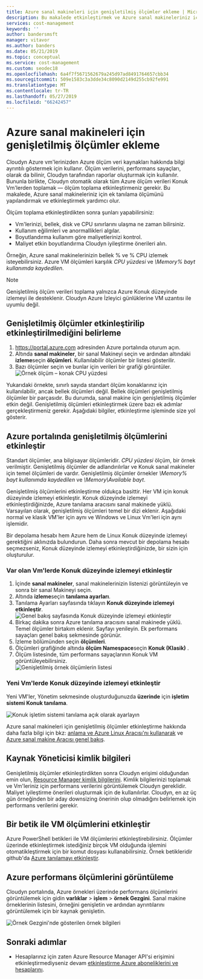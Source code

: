 ```yaml
---
title: Azure sanal makineleri için genişletilmiş ölçümler ekleme | Microsoft Docs
description: Bu makalede etkinleştirmek ve Azure sanal makineleriniz için genişletilmiş bir tanılama ölçümünü yapılandırmanıza yardımcı olur.
services: cost-management
keywords: ''
author: bandersmsft
manager: vitavor
ms.author: banders
ms.date: 05/21/2019
ms.topic: conceptual
ms.service: cost-management
ms.custom: seodec18
ms.openlocfilehash: 6a4f7f5671562679a245d97ad8491764657cbb34
ms.sourcegitcommit: 509e1583c3a3dde34c8090d2149d255cb92fe991
ms.translationtype: MT
ms.contentlocale: tr-TR
ms.lasthandoff: 05/27/2019
ms.locfileid: "66242457"
---
```

# <a name="add-extended-metrics-for-azure-virtual-machines"></a>Azure sanal makineleri için genişletilmiş ölçümler ekleme

Cloudyn Azure vm'lerinizden Azure ölçüm veri kaynakları hakkında bilgi ayrıntılı göstermek için kullanır. Ölçüm verilerini, performans sayaçları, olarak da bilinir, Cloudyn tarafından raporlar oluşturmak için kullanılır. Bununla birlikte, Cloudyn otomatik olarak tüm Azure ölçüm verileri Konuk Vm'lerden toplamak — ölçüm toplama etkinleştirmeniz gerekir. Bu makalede, Azure sanal makineleriniz için ek tanılama ölçümünü yapılandırmak ve etkinleştirmek yardımcı olur.

Ölçüm toplama etkinleştirdikten sonra şunları yapabilirsiniz:

- Vm'lerinizi, bellek, disk ve CPU sınırlarını ulaşma ne zaman bilirsiniz.
- Kullanım eğilimleri ve anormallikleri algılar.
- Boyutlandırma kullanım göre maliyetlerinizi kontrol.
- Maliyet etkin boyutlandırma Cloudyn iyileştirme önerileri alın.

Örneğin, Azure sanal makinelerinizin bellek % ve % CPU izlemek isteyebilirsiniz. Azure VM ölçümleri karşılık _CPU yüzdesi_ ve _\Memory\% bayt kullanımda kaydedilen_.

> [!NOTE]
> Genişletilmiş ölçüm verileri toplama yalnızca Azure Konuk düzeyinde izlemeyi ile desteklenir. Cloudyn Azure İzleyici günlüklerine VM uzantısı ile uyumlu değil.

## <a name="determine-whether-extended-metrics-are-enabled"></a>Genişletilmiş ölçümler etkinleştirilip etkinleştirilmediğini belirleme

1. https://portal.azure.com adresinden Azure portalında oturum açın.
2. Altında **sanal makineler**, bir sanal Makineyi seçin ve ardından altındaki **izleme**seçin **ölçümleri**. Kullanılabilir ölçümler bir listesi gösterilir.
3. Bazı ölçümler seçin ve bunlar için verileri bir grafiği görüntüler.  
    ![Örnek ölçüm – konak CPU yüzdesi](./media/azure-vm-extended-metrics/metric01.png)

Yukarıdaki örnekte, sınırlı sayıda standart ölçüm konaklarınız için kullanılabilir, ancak bellek ölçümleri değil. Bellek ölçümleri genişletilmiş ölçümler bir parçasıdır. Bu durumda, sanal makine için genişletilmiş ölçümler etkin değil. Genişletilmiş ölçümleri etkinleştirmek üzere bazı ek adımlar gerçekleştirmeniz gerekir. Aşağıdaki bilgiler, etkinleştirme işleminde size yol gösterir.

## <a name="enable-extended-metrics-in-the-azure-portal"></a>Azure portalında genişletilmiş ölçümlerini etkinleştir

Standart ölçümler, ana bilgisayar ölçümleridir. _CPU yüzdesi_ ölçüm, bir örnek verilmiştir. Genişletilmiş ölçümler de adlandırılırlar ve Konuk sanal makineler için temel ölçümleri de vardır. Genişletilmiş ölçümler örnekler _\Memory\% bayt kullanımda kaydedilen_ ve _\Memory\Available bayt_.

Genişletilmiş ölçümlerini etkinleştirme oldukça basittir. Her VM için konuk düzeyinde izlemeyi etkinleştir. Konuk düzeyinde izlemeyi etkinleştirdiğinizde, Azure tanılama aracısını sanal makinede yüklü. Varsayılan olarak, genişletilmiş ölçümleri temel bir dizi eklenir. Aşağıdaki normal ve klasik VM'ler için aynı ve Windows ve Linux Vm'leri için aynı işlemidir.

Bir depolama hesabı hem Azure hem de Linux Konuk düzeyinde izlemeyi gerektiğini aklınızda bulundurun. Daha sonra mevcut bir depolama hesabı seçmezseniz, Konuk düzeyinde izlemeyi etkinleştirdiğinizde, bir sizin için oluşturulur.

### <a name="enable-guest-level-monitoring-on-existing-vms"></a>Var olan Vm'lerde Konuk düzeyinde izlemeyi etkinleştir

1. İçinde **sanal makineler**, sanal makinelerinizin listenizi görüntüleyin ve sonra bir sanal Makineyi seçin.
2. Altında **izleme**seçin **tanılama ayarları**.
3. Tanılama Ayarları sayfasında tıklayın **Konuk düzeyinde izlemeyi etkinleştir**.  
    ![Genel bakış sayfasında Konuk düzeyinde izlemeyi etkinleştir](./media/azure-vm-extended-metrics/enable-guest-monitoring.png)
4. Birkaç dakika sonra Azure tanılama aracısını sanal makinede yüklü. Temel ölçümler birtakım eklenir. Sayfayı yenileyin. Ek performans sayaçları genel bakış sekmesinde görünür.
5. İzleme bölümünden seçin **ölçümleri**.
6. Ölçümleri grafiğinde altında **ölçüm Namespace**seçin **Konuk (Klasik)** .
7. Ölçüm listesinde, tüm performans sayaçlarının Konuk VM görüntüleyebilirsiniz.  
    ![Genişletilmiş örnek ölçümlerin listesi](./media/azure-vm-extended-metrics/extended-metrics.png)

### <a name="enable-guest-level-monitoring-on-new-vms"></a>Yeni Vm'lerde Konuk düzeyinde izlemeyi etkinleştir

Yeni VM'ler, Yönetim sekmesinde oluşturduğunuzda **üzerinde** için **işletim sistemi Konuk tanılama**.

![Konuk işletim sistemi tanılama açık olarak ayarlayın](./media/azure-vm-extended-metrics/new-enable-diag.png)

Azure sanal makineleri için genişletilmiş ölçümler etkinleştirme hakkında daha fazla bilgi için bkz: [anlama ve Azure Linux Aracısı'nı kullanarak](../virtual-machines/extensions/agent-linux.md) ve [Azure sanal makine Aracısı genel bakış](../virtual-machines/extensions/agent-windows.md).

## <a name="resource-manager-credentials"></a>Kaynak Yöneticisi kimlik bilgileri

Genişletilmiş ölçümler etkinleştirdikten sonra Cloudyn erişimi olduğundan emin olun, [Resource Manager kimlik bilgilerini](activate-subs-accounts.md). Kimlik bilgilerinizi toplamak ve Vm'leriniz için performans verilerini görüntülemek Cloudyn gereklidir. Maliyet iyileştirme önerileri oluşturmak için de kullanılırlar. Cloudyn, en az üç gün örneğinden bir aday downsizing önerinin olup olmadığını belirlemek için performans verilerini gerekir.

## <a name="enable-vm-metrics-with-a-script"></a>Bir betik ile VM ölçümlerini etkinleştir

Azure PowerShell betikleri ile VM ölçümlerini etkinleştirebilirsiniz. Ölçümler üzerinde etkinleştirmek istediğiniz birçok VM olduğunda işlemini otomatikleştirmek için bir komut dosyası kullanabilirsiniz. Örnek betikleridir github'da [Azure tanılamayı etkinleştir](https://github.com/Cloudyn/azure-enable-diagnostics).

## <a name="view-azure-performance-metrics"></a>Azure performans ölçümlerini görüntüleme

Cloudyn portalında, Azure örnekleri üzerinde performans ölçümlerini görüntülemek için gidin **varlıklar** > **işlem** > **örnek Gezgini**. Sanal makine örneklerinin listesini, örneğini genişletin ve ardından ayrıntılarını görüntülemek için bir kaynak genişletin.

![Örnek Gezgini'nde gösterilen örnek bilgileri](./media/azure-vm-extended-metrics/instance-explorer.png)

## <a name="next-steps"></a>Sonraki adımlar

- Hesaplarınız için zaten Azure Resource Manager API'si erişimini etkinleştirmediyseniz devam [etkinleştirme Azure aboneliklerini ve hesaplarını](activate-subs-accounts.md).
